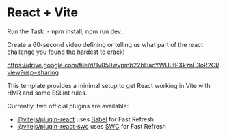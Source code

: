 # React + Vite

Run the Task :-
npm install,
npm run dev.


Create a 60-second video defining or telling us what part of the react challenge you found the hardest to crack! 

https://drive.google.com/file/d/1v059wvpmb22bHaoYWUJtPXkznF3oR2CI/view?usp=sharing





This template provides a minimal setup to get React working in Vite with HMR and some ESLint rules.

Currently, two official plugins are available:

- [@vitejs/plugin-react](https://github.com/vitejs/vite-plugin-react/blob/main/packages/plugin-react/README.md) uses [Babel](https://babeljs.io/) for Fast Refresh
- [@vitejs/plugin-react-swc](https://github.com/vitejs/vite-plugin-react-swc) uses [SWC](https://swc.rs/) for Fast Refresh
